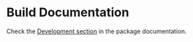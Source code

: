 # Build Documentation

Check the [Development section](https://interactive.davischallenge.org/user_guide/installation/#development) in the package documentation.

